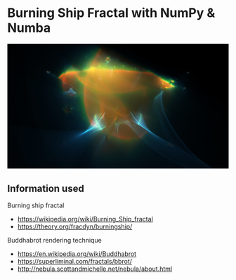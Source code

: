 # Burning Ship Fractal with NumPy & Numba

![Burning Ship Nebula](/rgb_10000-500-100_t4000_4k.png)

## Information used

Burning ship fractal

- <https://wikipedia.org/wiki/Burning_Ship_fractal>
- <https://theory.org/fracdyn/burningship/>

Buddhabrot rendering technique

- <https://en.wikipedia.org/wiki/Buddhabrot>
- <https://superliminal.com/fractals/bbrot/>
- <http://nebula.scottandmichelle.net/nebula/about.html>
